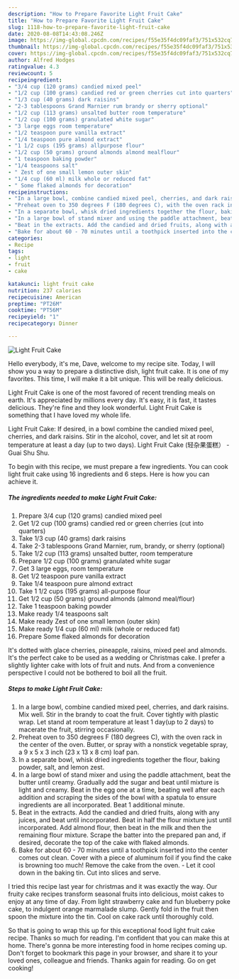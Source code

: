 ```yaml
---
description: "How to Prepare Favorite Light Fruit Cake"
title: "How to Prepare Favorite Light Fruit Cake"
slug: 1118-how-to-prepare-favorite-light-fruit-cake
date: 2020-08-08T14:43:08.246Z
image: https://img-global.cpcdn.com/recipes/f55e35f4dc09faf3/751x532cq70/light-fruit-cake-recipe-main-photo.jpg
thumbnail: https://img-global.cpcdn.com/recipes/f55e35f4dc09faf3/751x532cq70/light-fruit-cake-recipe-main-photo.jpg
cover: https://img-global.cpcdn.com/recipes/f55e35f4dc09faf3/751x532cq70/light-fruit-cake-recipe-main-photo.jpg
author: Alfred Hodges
ratingvalue: 4.3
reviewcount: 5
recipeingredient:
- "3/4 cup (120 grams) candied mixed peel"
- "1/2 cup (100 grams) candied red or green cherries cut into quarters"
- "1/3 cup (40 grams) dark raisins"
- "2-3 tablespoons Grand Marnier rum brandy or sherry optional"
- "1/2 cup (113 grams) unsalted butter room temperature"
- "1/2 cup (100 grams) granulated white sugar"
- "3 large eggs room temperature"
- "1/2 teaspoon pure vanilla extract"
- "1/4 teaspoon pure almond extract"
- "1 1/2 cups (195 grams) allpurpose flour"
- "1/2 cup (50 grams) ground almonds almond mealflour"
- "1 teaspoon baking powder"
- "1/4 teaspoons salt"
- " Zest of one small lemon outer skin"
- "1/4 cup (60 ml) milk whole or reduced fat"
- " Some flaked almonds for decoration"
recipeinstructions:
- "In a large bowl, combine candied mixed peel, cherries, and dark raisins. Mix well. Stir in the brandy to coat the fruit. Cover tightly with plastic wrap. Let stand at room temperature at least 1 day(up to 2 days) to macerate the fruit, stirring occasionally."
- "Preheat oven to 350 degrees F (180 degrees C), with the oven rack in the center of the oven. Butter, or spray with a nonstick vegetable spray, a 9 x 5 x 3 inch (23 x 13 x 8 cm) loaf pan."
- "In a separate bowl, whisk dried ingredients together the flour, baking powder, salt, and lemon zest."
- "In a large bowl of stand mixer and using the paddle attachment, beat the butter until creamy. Gradually add the sugar and beat until mixture is light and creamy. Beat in the egg one at a time, beating well after each addition and scraping the sides of the bowl with a spatula to ensure ingredients are all incorporated. Beat 1 additional minute."
- "Beat in the extracts. Add the candied and dried fruits, along with any juices, and beat until incorporated. Beat in half the flour mixture just until incorporated. Add almond flour, then beat in the milk and then the remaining flour mixture. Scrape the batter into the prepared pan and, if desired, decorate the top of the cake with flaked almonds."
- "Bake for about 60 - 70 minutes until a toothpick inserted into the center comes out clean. Cover with a piece of aluminum foil if you find the cake is browning too much! Remove the cake from the oven.  Let it cool down in the baking tin. Cut into slices and serve."
categories:
- Recipe
tags:
- light
- fruit
- cake

katakunci: light fruit cake 
nutrition: 237 calories
recipecuisine: American
preptime: "PT26M"
cooktime: "PT56M"
recipeyield: "1"
recipecategory: Dinner

---
```



![Light Fruit Cake](https://img-global.cpcdn.com/recipes/f55e35f4dc09faf3/751x532cq70/light-fruit-cake-recipe-main-photo.jpg)

Hello everybody, it's me, Dave, welcome to my recipe site. Today, I will show you a way to prepare a distinctive dish, light fruit cake. It is one of my favorites. This time, I will make it a bit unique. This will be really delicious.

Light Fruit Cake is one of the most favored of recent trending meals on earth. It's appreciated by millions every day. It's easy, it is fast, it tastes delicious. They're fine and they look wonderful. Light Fruit Cake is something that I have loved my whole life.

Light Fruit Cake: If desired, in a bowl combine the candied mixed peel, cherries, and dark raisins. Stir in the alcohol, cover, and let sit at room temperature at least a day (up to two days). Light Fruit Cake (轻杂果蛋糕） - Guai Shu Shu.


To begin with this recipe, we must prepare a few ingredients. You can cook light fruit cake using 16 ingredients and 6 steps. Here is how you can achieve it.

<!--inarticleads1-->

##### The ingredients needed to make Light Fruit Cake:

1. Prepare 3/4 cup (120 grams) candied mixed peel
1. Get 1/2 cup (100 grams) candied red or green cherries (cut into quarters)
1. Take 1/3 cup (40 grams) dark raisins
1. Take 2-3 tablespoons Grand Marnier, rum, brandy, or sherry (optional)
1. Take 1/2 cup (113 grams) unsalted butter, room temperature
1. Prepare 1/2 cup (100 grams) granulated white sugar
1. Get 3 large eggs, room temperature
1. Get 1/2 teaspoon pure vanilla extract
1. Take 1/4 teaspoon pure almond extract
1. Take 1 1/2 cups (195 grams) all-purpose flour
1. Get 1/2 cup (50 grams) ground almonds (almond meal/flour)
1. Take 1 teaspoon baking powder
1. Make ready 1/4 teaspoons salt
1. Make ready  Zest of one small lemon (outer skin)
1. Make ready 1/4 cup (60 ml) milk (whole or reduced fat)
1. Prepare  Some flaked almonds for decoration


It&#39;s dotted with glace cherries, pineapple, raisins, mixed peel and almonds. It&#39;s the perfect cake to be used as a wedding or Christmas cake. I prefer a slightly lighter cake with lots of fruit and nuts. And from a convenience perspective I could not be bothered to boil all the fruit. 

<!--inarticleads2-->

##### Steps to make Light Fruit Cake:

1. In a large bowl, combine candied mixed peel, cherries, and dark raisins. Mix well. Stir in the brandy to coat the fruit. Cover tightly with plastic wrap. Let stand at room temperature at least 1 day(up to 2 days) to macerate the fruit, stirring occasionally.
1. Preheat oven to 350 degrees F (180 degrees C), with the oven rack in the center of the oven. Butter, or spray with a nonstick vegetable spray, a 9 x 5 x 3 inch (23 x 13 x 8 cm) loaf pan.
1. In a separate bowl, whisk dried ingredients together the flour, baking powder, salt, and lemon zest.
1. In a large bowl of stand mixer and using the paddle attachment, beat the butter until creamy. Gradually add the sugar and beat until mixture is light and creamy. Beat in the egg one at a time, beating well after each addition and scraping the sides of the bowl with a spatula to ensure ingredients are all incorporated. Beat 1 additional minute.
1. Beat in the extracts. Add the candied and dried fruits, along with any juices, and beat until incorporated. Beat in half the flour mixture just until incorporated. Add almond flour, then beat in the milk and then the remaining flour mixture. Scrape the batter into the prepared pan and, if desired, decorate the top of the cake with flaked almonds.
1. Bake for about 60 - 70 minutes until a toothpick inserted into the center comes out clean. Cover with a piece of aluminum foil if you find the cake is browning too much! Remove the cake from the oven.  - Let it cool down in the baking tin. Cut into slices and serve.


I tried this recipe last year for christmas and it was exactly the way. Our fruity cake recipes transform seasonal fruits into delicious, moist cakes to enjoy at any time of day. From light strawberry cake and fun blueberry poke cake, to indulgent orange marmalade slump. Gently fold in the fruit then spoon the mixture into the tin. Cool on cake rack until thoroughly cold. 

So that is going to wrap this up for this exceptional food light fruit cake recipe. Thanks so much for reading. I'm confident that you can make this at home. There's gonna be more interesting food in home recipes coming up. Don't forget to bookmark this page in your browser, and share it to your loved ones, colleague and friends. Thanks again for reading. Go on get cooking!
